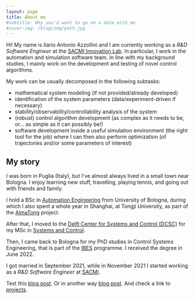 ```yaml
---
layout: page
title: About me
#subtitle: Why you'd want to go on a date with me
#cover-img: /blog/img/path.jpg
---
```


Hi! My name is Ilario Antonio Azzollini and I am currently working as a _R&D Software Engineer_ at the [SACMI Innovation Lab](https://www.sacmi.it/en-us/Corporate/Innovation/Sacmi-Innovation-Lab). In particular, I work in the automation and simulation software team. In line with my background studies, I mainly work on the development and testing of novel control algorithms. 

My work can be usually decomposed in the following subtasks:
* mathematical system modeling (if not provided/already developed)
* identification of the system parameters (data/experiment-driven if necessary)
* stability/observability/controllability analysis of the system
* (robust) control algorithm development (as complex as it needs to be, or... as simple as it can possibly be!)
* software development inside a useful simulation environment (the right tool for the job) where I can then also perform optimization (of trajectories and/or some parameters of interest)

## My story

I was born in Puglia (Italy), but I've almost always lived in a small town near Bologna. I enjoy learning new stuff, travelling, playing tennis, and going out with friends and family.

I hold a BSc in [Automation Engineering](https://corsi.unibo.it/1cycle/AutomationEngineering) from University of Bologna, during which I also spent a whole year in Shanghai, at Tongji University, as part of the [AlmaTong](https://corsi.unibo.it/2cycle/AutomationEngineering/opportunities-multiple-degree-programme) project.

After that, I moved to the [Delft Center for Systems and Control (DCSC)](https://www.tudelft.nl/3me/over/afdelingen/delft-center-for-systems-and-control) for my MSc in [Systems and Control](https://www.tudelft.nl/onderwijs/opleidingen/masters/systems-control/msc-systems-control).

Then, I came back to Bologna for my PhD studies in Control Systems Engineering, that is part of the [IBES](https://phd.unibo.it/ibes/en/phd-programme) programme. I received the degree in June 2022.

I got married in September 2021, while in November 2021 I started working as a _R&D Software Engineer_ at [SACMI](https://www.sacmi.it/en-us/).

Test this [blog post](https://ilarioazzollini.github.io/2020-02-28-test-markdown/). Or in another way [blog post](/blog/_posts/2020-02-26-flake-it-till-you-make-it.md). And check a link to [projects](/projects-autonomous-unicycle.md).
